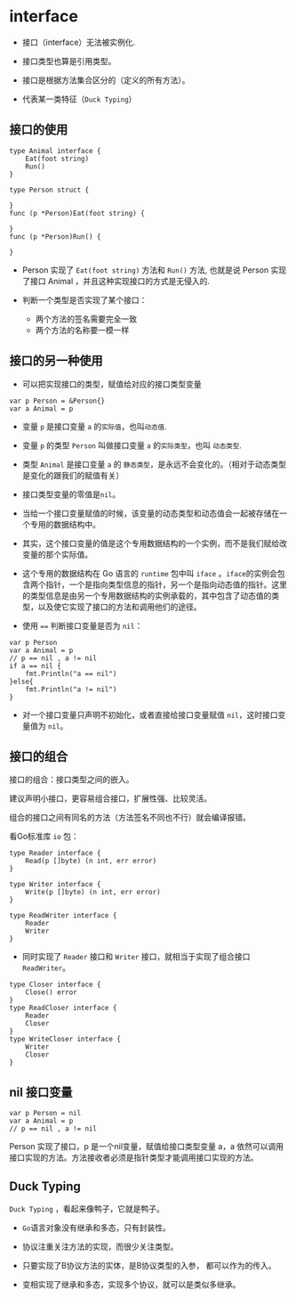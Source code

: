 # interface

- 接口（interface）无法被实例化.

- 接口类型也算是引用类型。

- 接口是根据方法集合区分的（定义的所有方法）。

- 代表某一类特征（`Duck Typing`）

## 接口的使用

```
type Animal interface {
    Eat(foot string)
    Run()
}
```

```
type Person struct {
    
}
func (p *Person)Eat(foot string) {
    
}
func (p *Person)Run() {
    
}
```

- Person 实现了 `Eat(foot string)` 方法和 `Run()` 方法, 也就是说 Person 实现了接口 Animal ，并且这种实现接口的方式是无侵入的.

- 判断一个类型是否实现了某个接口：
    - 两个方法的签名需要完全一致
    - 两个方法的名称要一模一样


## 接口的另一种使用

- 可以把实现接口的类型，赋值给对应的接口类型变量

```
var p Person = &Person{}
var a Animal = p
```

- 变量 `p` 是接口变量 `a` 的`实际值`，也叫`动态值`.
- 变量 `p` 的类型 `Person` 叫做接口变量 `a` 的`实际类型`，也叫 `动态类型`.

- 类型 `Animal` 是接口变量 `a` 的 `静态类型`，是永远不会变化的。（相对于动态类型是变化的跟我们的赋值有关）

- 接口类型变量的零值是`nil`。

- 当给一个接口变量赋值的时候，该变量的动态类型和动态值会一起被存储在一个专用的数据结构中。
- 其实，这个接口变量的值是这个专用数据结构的一个实例，而不是我们赋给改变量的那个实际值。

- 这个专用的数据结构在 Go 语言的 `runtime` 包中叫 `iface` 。`iface`的实例会包含两个指针，一个是指向类型信息的指针，另一个是指向动态值的指针。这里的类型信息是由另一个专用数据结构的实例承载的，其中包含了动态值的类型，以及使它实现了接口的方法和调用他们的途径。


- 使用 `==` 判断接口变量是否为 `nil`：

```
var p Person
var a Animal = p
// p == nil , a != nil
if a == nil {
	fmt.Println("a == nil")
}else{
	fmt.Println("a != nil")
}
```

- 对一个接口变量只声明不初始化，或者直接给接口变量赋值 `nil`，这时接口变量值为 `nil`。


## 接口的组合

接口的组合：接口类型之间的嵌入。

建议声明小接口，更容易组合接口，扩展性强、比较灵活。

组合的接口之间有同名的方法（方法签名不同也不行）就会编译报错。


看Go标准库 `io` 包：

```
type Reader interface {
	Read(p []byte) (n int, err error)
}

type Writer interface {
	Write(p []byte) (n int, err error)
}

type ReadWriter interface {
	Reader
	Writer
}
```
- 同时实现了 `Reader` 接口和 `Writer` 接口，就相当于实现了组合接口 `ReadWriter`。


```
type Closer interface {
	Close() error
}
type ReadCloser interface {
	Reader
	Closer
}
type WriteCloser interface {
	Writer
	Closer
}
```


## nil 接口变量

```
var p Person = nil
var a Animal = p
// p == nil , a != nil
```

Person 实现了接口，p 是一个nil变量，赋值给接口类型变量 a，a 依然可以调用接口实现的方法。方法接收者必须是指针类型才能调用接口实现的方法。


## Duck Typing

`Duck Typing` ，看起来像鸭子，它就是鸭子。

- `Go`语言对象没有继承和多态，只有封装性。

- 协议注重关注方法的实现，而很少关注类型。

- 只要实现了B协议方法的实体，是B协议类型的入参， 都可以作为的传入。

- 变相实现了继承和多态，实现多个协议，就可以是类似多继承。


